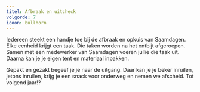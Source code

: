 ```yaml
---
titel: Afbraak en uitcheck
volgorde: 7
icoon: bullhorn
---
```


Iedereen steekt een handje toe bij de afbraak en opkuis van Saamdagen. Elke eenheid krijgt een taak. Die taken worden na het ontbijt afgeroepen. Samen met een medewerker van Saamdagen voeren jullie die taak uit. Daarna kan je je eigen tent en materiaal inpakken.  

Gepakt en gezakt begeef je je naar de uitgang. Daar kan je je beker inruilen, jetons inruilen, krijg je een snack voor onderweg en nemen we afscheid. Tot volgend jaar!?
